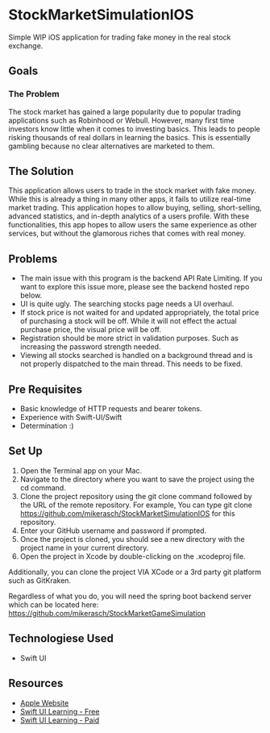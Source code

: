 # StockMarketSimulationIOS
Simple WIP iOS application for trading fake money in the real stock exchange.

## Goals
### The Problem
The stock market has gained a large popularity due to popular trading applications such as Robinhood or Webull.
However, many first time investors know little when it comes to investing basics. This leads to people risking
thousands of real dollars in learning the basics. This is essentially gambling because no clear alternatives
are marketed to them.

## The Solution
This application allows users to trade in the stock market with fake money. While this is already a thing
in many other apps, it fails to utilize real-time market trading. This application hopes to allow
buying, selling, short-selling, advanced statistics, and in-depth analytics of a users profile. 
With these functionalities, this app hopes to allow users the same experience as other services, but without
the glamorous riches that comes with real money.

## Problems
- The main issue with this program is the backend API Rate Limiting. If you want to explore this issue more, please see the backend hosted repo below.
- UI is quite ugly. The searching stocks page needs a UI overhaul.
- If stock price is not waited for and updated appropriately, the total price of purchasing a stock will be off. While it will not effect the actual purchase price, the visual price will be off.
- Registration should be more strict in validation purposes. Such as increasing the password strength needed. 
- Viewing all stocks searched is handled on a background thread and is not properly dispatched to the main thread. This needs to be fixed. 

## Pre Requisites
- Basic knowledge of HTTP requests and bearer tokens.
- Experience with Swift-UI/Swift
- Determination :)

## Set Up
1. Open the Terminal app on your Mac.
2. Navigate to the directory where you want to save the project using the cd command.
3. Clone the project repository using the git clone command followed by the URL of the remote repository. For example, You can type git clone https://github.com/mikerasch/StockMarketSimulationIOS for this repository.
4. Enter your GitHub username and password if prompted.
5. Once the project is cloned, you should see a new directory with the project name in your current directory.
6. Open the project in Xcode by double-clicking on the .xcodeproj file.

Additionally, you can clone the project VIA XCode or a 3rd party git platform such as GitKraken.

Regardless of what you do, you will need the spring boot backend server which can be located here: https://github.com/mikerasch/StockMarketGameSimulation

## Technologiese Used
- Swift UI

## Resources
- [Apple Website](https://developer.apple.com/xcode/swiftui)
- [Swift UI Learning - Free](https://developer.apple.com/tutorials/swiftui)
- [Swift UI Learning - Paid](https://www.kodeco.com/)
